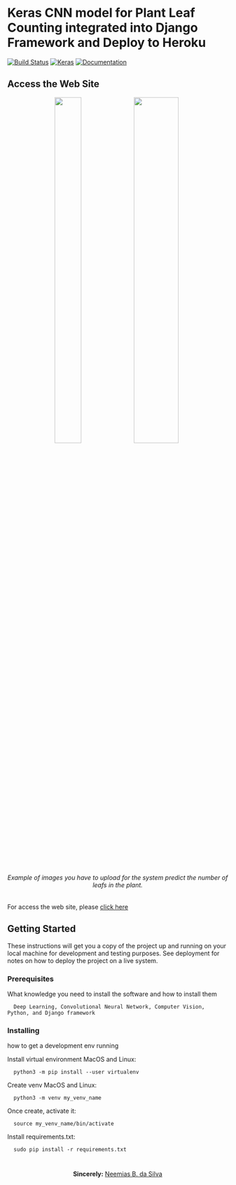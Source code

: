 # Keras CNN model for  Plant Leaf Counting integrated into Django Framework and Deploy to Heroku

[![Build Status](https://travis-ci.org/ImaginaryLandscape/django-version-viewer.svg?branch=master)](https://travis-ci.org/ImaginaryLandscape/django-version-viewer)
[![Keras](https://img.shields.io/pypi/format/Keras)](https://travis-ci.org/keras-team/keras) 
[![Documentation](https://img.shields.io/badge/api-reference-blue.svg)](https://www.tensorflow.org/api_docs/)


## Access the Web Site

<p align="center"><img src="https://github.com/neemiasbsilva/regression-in-CNNs-applied-to-plant-leaf-count/blob/master/dataset-01.png" width="35%" height="45%"><img src="https://github.com/neemiasbsilva/regression-in-CNNs-applied-to-plant-leaf-count/blob/master/dataset-02.png" width="45%" height="45%"></p> 
<h6 align="center">Example of images you have to upload for the system predict the number of leafs in the plant.</h6>

For access the web site, please [click here](https://boiling-harbor-43228.herokuapp.com/)

## Getting Started

These instructions will get you a copy of the project up and running on your local machine for development and testing purposes. See deployment for notes on how to deploy the project on a live system. 


### Prerequisites

What knowledge you need to install the software and how to install them

```
  Deep Learning, Convolutional Neural Network, Computer Vision, Python, and Django framework
```

### Installing

how to get a development env running

Install virtual environment MacOS and Linux:

```
  python3 -m pip install --user virtualenv
```

Create venv MacOS and Linux:

```
  python3 -m venv my_venv_name
```

Once create, activate it:

```
  source my_venv_name/bin/activate
```

Install requirements.txt:

```
  sudo pip install -r requirements.txt
```




#

<p align="center"><b>Sincerely:</b> <a href="https://github.com/neemiasbsilva">Neemias B. da Silva</a></p>

#
